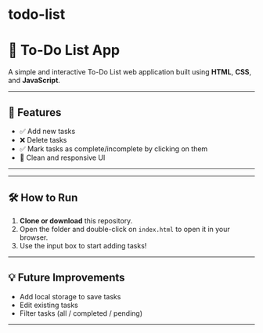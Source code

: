 # todo-list

# 📝 To-Do List App

A simple and interactive To-Do List web application built using **HTML**, **CSS**, and **JavaScript**.

---

## 🚀 Features

- ✅ Add new tasks
- ❌ Delete tasks
- ✅ Mark tasks as complete/incomplete by clicking on them
- 🎨 Clean and responsive UI

---

---

## 🛠️ How to Run

1. **Clone or download** this repository.
2. Open the folder and double-click on `index.html` to open it in your browser.
3. Use the input box to start adding tasks!

---
## 💡 Future Improvements

- Add local storage to save tasks
- Edit existing tasks
- Filter tasks (all / completed / pending)

---
